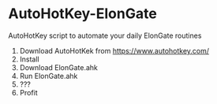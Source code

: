 # AutoHotKey-ElonGate
AutoHotKey script to automate your daily ElonGate routines

1. Download AutoHotKek from https://www.autohotkey.com/
2. Install
3. Download ElonGate.ahk
4. Run ElonGate.ahk
5. ???
6. Profit
